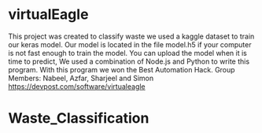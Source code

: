 # virtualEagle
This project was created to classify waste we used a kaggle dataset to train our keras model. Our model is located in the file model.h5 if your computer is not fast enough to train the model. You can upload the model when it is time to predict, We used a combination of Node.js and Python to write this program.
With this program we won the Best Automation Hack.
Group Members: Nabeel, Azfar, Sharjeel and Simon
https://devpost.com/software/virtualeagle
# Waste_Classification
